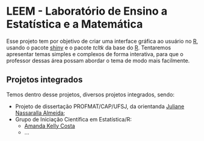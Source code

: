 # LEEM - Laboratório de Ensino a Estatística e a Matemática

Esse projeto tem por objetivo de criar uma interface gráfica ao usuário no [R](http://r-project.org/), usando o pacote [shiny](https://shiny.rstudio.com/) e o pacote *tcltk* da base do [R](http://r-project.org/). Tentaremos apresentar temas simples e complexos de forma interativa, para que o professor dessas área possam abordar o tema de modo mais facilmente.

## Projetos integrados

Temos dentro desse projetos, diversos projetos integrados, sendo:

- Projeto de dissertação PROFMAT/CAP/UFSJ, da orientanda [Juliane Nassaralla Almeida](http://lattes.cnpq.br/5176118169651142);
- Grupo de Iniciação Científica em Estatística/R:
  - [Amanda Kelly Costa](https://www.linkedin.com/in/amandakellycosta/) 
  - ...

